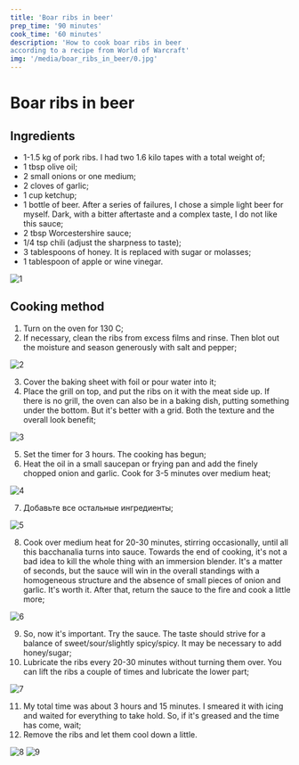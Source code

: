 ```yaml
---
title: 'Boar ribs in beer'
prep_time: '90 minutes'
cook_time: '60 minutes'
description: 'How to cook boar ribs in beer
according to a recipe from World of Warcraft'
img: '/media/boar_ribs_in_beer/0.jpg'
---
```


# Boar ribs in beer

## Ingredients

- 1-1.5 kg of pork ribs. I had two 1.6 kilo tapes with a total weight of;
- 1 tbsp olive oil;
- 2 small onions or one medium;
- 2 cloves of garlic;
- 1 cup ketchup;
- 1 bottle of beer. After a series of failures, I chose a simple light beer for
  myself. Dark, with a bitter aftertaste and a complex taste, I do not like this
  sauce;
- 2 tbsp Worcestershire sauce;
- 1/4 tsp chili (adjust the sharpness to taste);
- 3 tablespoons of honey. It is replaced with sugar or molasses;
- 1 tablespoon of apple or wine vinegar.

![1](/media/boar_ribs_in_beer/1.jpg)

## Cooking method

1. Turn on the oven for 130 C;
2. If necessary, clean the ribs from excess films and rinse. Then blot out the
   moisture and season generously with salt and pepper;

![2](/media/boar_ribs_in_beer/2-1.webp)

3. Cover the baking sheet with foil or pour water into it;
4. Place the grill on top, and put the ribs on it with the meat side up. If
   there is no grill, the oven can also be in a baking dish, putting something
   under the bottom. But it's better with a grid. Both the texture and the
   overall look benefit;

![3](/media/boar_ribs_in_beer/6-1.jpg)

5. Set the timer for 3 hours. The cooking has begun;
6. Heat the oil in a small saucepan or frying pan and add the finely chopped
   onion and garlic. Cook for 3-5 minutes over medium heat;

![4](/media/boar_ribs_in_beer/3-1.webp)

7. Добавьте все остальные ингредиенты;

![5](/media/boar_ribs_in_beer/4-1.jpg)

8. Cook over medium heat for 20-30 minutes, stirring occasionally, until all
   this bacchanalia turns into sauce. Towards the end of cooking, it's not a bad
   idea to kill the whole thing with an immersion blender. It's a matter of
   seconds, but the sauce will win in the overall standings with a homogeneous
   structure and the absence of small pieces of onion and garlic. It's worth it.
   After that, return the sauce to the fire and cook a little more;

![6](/media/boar_ribs_in_beer/5-1.jpg)

9. So, now it's important. Try the sauce. The taste should strive for a balance
   of sweet/sour/slightly spicy/spicy. It may be necessary to add honey/sugar;
10. Lubricate the ribs every 20-30 minutes without turning them over. You can
    lift the ribs a couple of times and lubricate the lower part;

![7](/media/boar_ribs_in_beer/7-1.jpg)

11. My total time was about 3 hours and 15 minutes. I smeared it with icing and
    waited for everything to take hold. So, if it's greased and the time has
    come, wait;
12. Remove the ribs and let them cool down a little.

![8](/media/boar_ribs_in_beer/8-1.jpg) ![9](/media/boar_ribs_in_beer/10-1.jpg)
